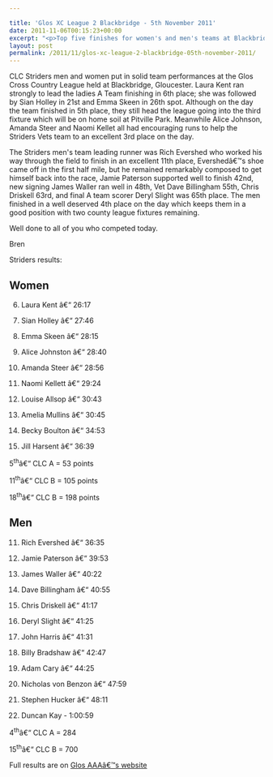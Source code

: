 ```yaml
---

title: 'Glos XC League 2 Blackbridge - 5th November 2011'
date: 2011-11-06T00:15:23+00:00
excerpt: "<p>Top five finishes for women's and men's teams at Blackbridge...</p>"
layout: post
permalink: /2011/11/glos-xc-league-2-blackbridge-05th-november-2011/
---
```

</p> 

CLC Striders men and women put in solid team performances at the Glos Cross Country League held at Blackbridge, Gloucester. Laura Kent ran strongly to lead the ladies A Team finishing in 6th place; she was followed by Sian Holley in 21st and Emma Skeen in 26th spot. Although on the day the team finished in 5th place, they still head the league going into the third fixture which will be on home soil at Pitville Park. Meanwhile Alice Johnson, Amanda Steer and Naomi Kellet all had encouraging runs to help the Striders Vets team to an excellent 3rd place on the day.

The Striders men's team leading runner was Rich Evershed who worked his way through the field to finish in an excellent 11th place, Evershedâ€™s shoe came off in the first half mile, but he remained remarkably composed to get himself back into the race, Jamie Paterson supported well to finish 42nd, new signing James Waller ran well in 48th, Vet Dave Billingham 55th, Chris Driskell 63rd, and final A team scorer Deryl Slight was 65th place. The men finished in a well deserved 4th place on the day which keeps them in a good position with two county league fixtures remaining. 

Well done to all of you who competed today. 

Bren

Striders results: 

## Women

6) Laura Kent â€“ 26:17

21) Sian Holley â€“ 27:46

26) Emma Skeen â€“ 28:15

29) Alice Johnston â€“ 28:40

35) Amanda Steer â€“ 28:56

41) Naomi Kellett â€“ 29:24

55) Louise Allsop â€“ 30:43

56) Amelia Mullins â€“ 30:45

87) Becky Boulton â€“ 34:53

94) Jill Harsent â€“ 36:39

5<sup>th</sup>â€“ CLC A = 53 points

11<sup>th</sup>â€“ CLC B = 105 points

18<sup>th</sup>â€“ CLC B = 198 points

## Men

11) Rich Evershed â€“ 36:35

42) Jamie Paterson â€“ 39:53

48) James Waller â€“ 40:22

55) Dave Billingham â€“ 40:55

63) Chris Driskell â€“ 41:17

65) Deryl Slight â€“ 41:25

68) John Harris â€“ 41:31

87) Billy Bradshaw â€“ 42:47

105) Adam Cary â€“ 44:25

133) Nicholas von Benzon â€“ 47:59

136) Stephen Hucker â€“ 48:11

171) Duncan Kay - 1:00:59

4<sup>th</sup>â€“ CLC A = 284

15<sup>th</sup>â€“ CLC B = 700

Full results are on <a href="http://www.glosaaa.org.uk/GAAA_newresultstable.htm" target="_blank" rel="nofollow">Glos AAAâ€™s website</a></p>